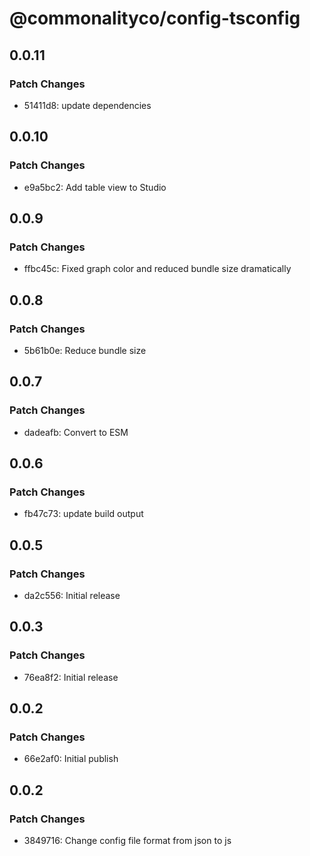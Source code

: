 # @commonalityco/config-tsconfig

## 0.0.11

### Patch Changes

- 51411d8: update dependencies

## 0.0.10

### Patch Changes

- e9a5bc2: Add table view to Studio

## 0.0.9

### Patch Changes

- ffbc45c: Fixed graph color and reduced bundle size dramatically

## 0.0.8

### Patch Changes

- 5b61b0e: Reduce bundle size

## 0.0.7

### Patch Changes

- dadeafb: Convert to ESM

## 0.0.6

### Patch Changes

- fb47c73: update build output

## 0.0.5

### Patch Changes

- da2c556: Initial release

## 0.0.3

### Patch Changes

- 76ea8f2: Initial release

## 0.0.2

### Patch Changes

- 66e2af0: Initial publish

## 0.0.2

### Patch Changes

- 3849716: Change config file format from json to js
